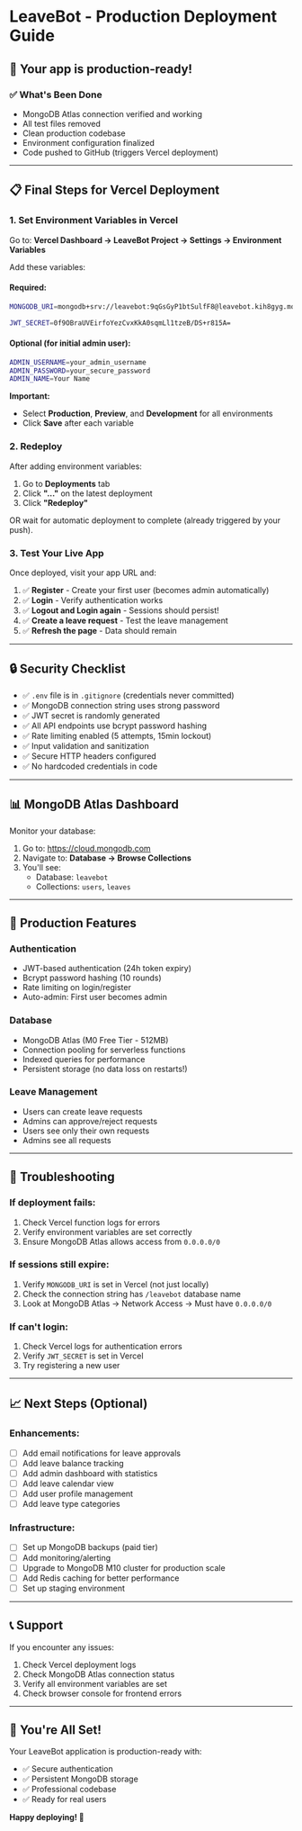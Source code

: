 # LeaveBot - Production Deployment Guide

## 🚀 Your app is production-ready!

### ✅ What's Been Done
- MongoDB Atlas connection verified and working
- All test files removed
- Clean production codebase
- Environment configuration finalized
- Code pushed to GitHub (triggers Vercel deployment)

---

## 📋 Final Steps for Vercel Deployment

### 1. Set Environment Variables in Vercel

Go to: **Vercel Dashboard → LeaveBot Project → Settings → Environment Variables**

Add these variables:

#### Required:
```bash
MONGODB_URI=mongodb+srv://leavebot:9qGsGyP1btSulfF8@leavebot.kih8gyg.mongodb.net/leavebot?retryWrites=true&w=majority&appName=leavebot

JWT_SECRET=0f9OBraUVEirfoYezCvxKkA0sqmLl1tzeB/DS+r815A=
```

#### Optional (for initial admin user):
```bash
ADMIN_USERNAME=your_admin_username
ADMIN_PASSWORD=your_secure_password
ADMIN_NAME=Your Name
```

**Important:** 
- Select **Production**, **Preview**, and **Development** for all environments
- Click **Save** after each variable

### 2. Redeploy

After adding environment variables:
1. Go to **Deployments** tab
2. Click **"..."** on the latest deployment
3. Click **"Redeploy"**

OR wait for automatic deployment to complete (already triggered by your push).

### 3. Test Your Live App

Once deployed, visit your app URL and:

1. ✅ **Register** - Create your first user (becomes admin automatically)
2. ✅ **Login** - Verify authentication works
3. ✅ **Logout and Login again** - Sessions should persist!
4. ✅ **Create a leave request** - Test the leave management
5. ✅ **Refresh the page** - Data should remain

---

## 🔒 Security Checklist

- ✅ `.env` file is in `.gitignore` (credentials never committed)
- ✅ MongoDB connection string uses strong password
- ✅ JWT secret is randomly generated
- ✅ All API endpoints use bcrypt password hashing
- ✅ Rate limiting enabled (5 attempts, 15min lockout)
- ✅ Input validation and sanitization
- ✅ Secure HTTP headers configured
- ✅ No hardcoded credentials in code

---

## 📊 MongoDB Atlas Dashboard

Monitor your database:
1. Go to: https://cloud.mongodb.com
2. Navigate to: **Database → Browse Collections**
3. You'll see:
   - Database: `leavebot`
   - Collections: `users`, `leaves`

---

## 🎯 Production Features

### Authentication
- JWT-based authentication (24h token expiry)
- Bcrypt password hashing (10 rounds)
- Rate limiting on login/register
- Auto-admin: First user becomes admin

### Database
- MongoDB Atlas (M0 Free Tier - 512MB)
- Connection pooling for serverless functions
- Indexed queries for performance
- Persistent storage (no data loss on restarts!)

### Leave Management
- Users can create leave requests
- Admins can approve/reject requests
- Users see only their own requests
- Admins see all requests

---

## 🐛 Troubleshooting

### If deployment fails:
1. Check Vercel function logs for errors
2. Verify environment variables are set correctly
3. Ensure MongoDB Atlas allows access from `0.0.0.0/0`

### If sessions still expire:
1. Verify `MONGODB_URI` is set in Vercel (not just locally)
2. Check the connection string has `/leavebot` database name
3. Look at MongoDB Atlas → Network Access → Must have `0.0.0.0/0`

### If can't login:
1. Check Vercel logs for authentication errors
2. Verify `JWT_SECRET` is set in Vercel
3. Try registering a new user

---

## 📈 Next Steps (Optional)

### Enhancements:
- [ ] Add email notifications for leave approvals
- [ ] Add leave balance tracking
- [ ] Add admin dashboard with statistics
- [ ] Add leave calendar view
- [ ] Add user profile management
- [ ] Add leave type categories

### Infrastructure:
- [ ] Set up MongoDB backups (paid tier)
- [ ] Add monitoring/alerting
- [ ] Upgrade to MongoDB M10 cluster for production scale
- [ ] Add Redis caching for better performance
- [ ] Set up staging environment

---

## 📞 Support

If you encounter any issues:
1. Check Vercel deployment logs
2. Check MongoDB Atlas connection status
3. Verify all environment variables are set
4. Check browser console for frontend errors

---

## 🎉 You're All Set!

Your LeaveBot application is production-ready with:
- ✅ Secure authentication
- ✅ Persistent MongoDB storage
- ✅ Professional codebase
- ✅ Ready for real users

**Happy deploying! 🚀**
